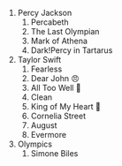 1. Percy Jackson
    1. Percabeth
    2. The Last Olympian
    3. Mark of Athena
    4. Dark!Percy in Tartarus
2. Taylor Swift
    1. Fearless
    2. Dear John :angry:
    3. All Too Well 🧣
    4. Clean
    5. King of My Heart 👑
    6. Cornelia Street
    7. August
    8. Evermore
3. Olympics
    1. Simone Biles
